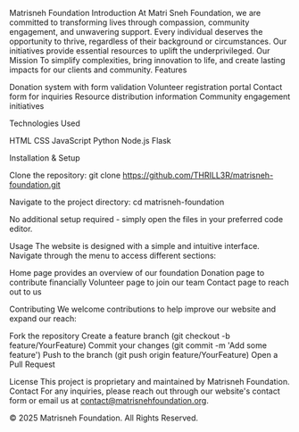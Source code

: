 Matrisneh Foundation
Introduction
At Matri Sneh Foundation, we are committed to transforming lives through compassion, community engagement, and unwavering support. Every individual deserves the opportunity to thrive, regardless of their background or circumstances. Our initiatives provide essential resources to uplift the underprivileged.
Our Mission
To simplify complexities, bring innovation to life, and create lasting impacts for our clients and community.
Features

Donation system with form validation
Volunteer registration portal
Contact form for inquiries
Resource distribution information
Community engagement initiatives

Technologies Used

HTML
CSS
JavaScript
Python
Node.js
Flask

Installation & Setup

Clone the repository:
git clone https://github.com/THRILL3R/matrisneh-foundation.git

Navigate to the project directory:
cd matrisneh-foundation

No additional setup required - simply open the files in your preferred code editor.

Usage
The website is designed with a simple and intuitive interface. Navigate through the menu to access different sections:

Home page provides an overview of our foundation
Donation page to contribute financially
Volunteer page to join our team
Contact page to reach out to us

Contributing
We welcome contributions to help improve our website and expand our reach:

Fork the repository
Create a feature branch (git checkout -b feature/YourFeature)
Commit your changes (git commit -m 'Add some feature')
Push to the branch (git push origin feature/YourFeature)
Open a Pull Request

License
This project is proprietary and maintained by Matrisneh Foundation.
Contact
For any inquiries, please reach out through our website's contact form or email us at contact@matrisnehfoundation.org.

© 2025 Matrisneh Foundation. All Rights Reserved.
